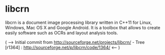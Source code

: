 # libcrn

libcrn is a document image processing library written in C++11 for Linux, Windows, Mac OS X and Google Android. It is a toolbox that allows to create easily software such as OCRs and layout analysis tools.

( --> Initial commit from http://sourceforge.net/projects/libcrn/ - Tree [r1364] : http://sourceforge.net/p/libcrn/code/1364/ <-- )

